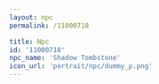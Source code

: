 ```yaml
---
layout: npc
permalink: /11000718

title: Npc
id: '11000718'
npc_name: 'Shadow Tombstone'
icon_url: 'portrait/npc/dummy_p.png'
---
```

